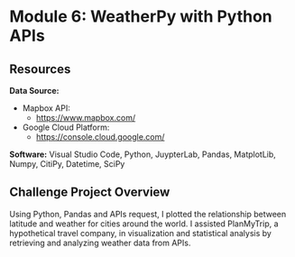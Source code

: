# Module 6: WeatherPy with Python APIs
## Resources

**Data Source:**

- Mapbox API:
  - https://www.mapbox.com/
- Google Cloud Platform:
  - https://console.cloud.google.com/

**Software:** Visual Studio Code, Python, JuypterLab, Pandas, MatplotLib, Numpy, CitiPy, Datetime, SciPy


## Challenge Project Overview
Using Python, Pandas and APIs request, I plotted the relationship between latitude and weather for cities around the world. I assisted PlanMyTrip, a hypothetical travel company, in visualization and statistical analysis by retrieving and analyzing weather data from APIs.
